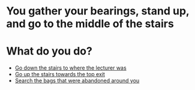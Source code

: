 # **You gather your bearings, stand up, and go to the middle of the stairs**
# What do you do?
- [Go down the stairs to where the lecturer was](0-A.md)
- [Go up the stairs towards the top exit](0-B.md)
- [Search the bags that were abandoned around you](0-AA.md)

